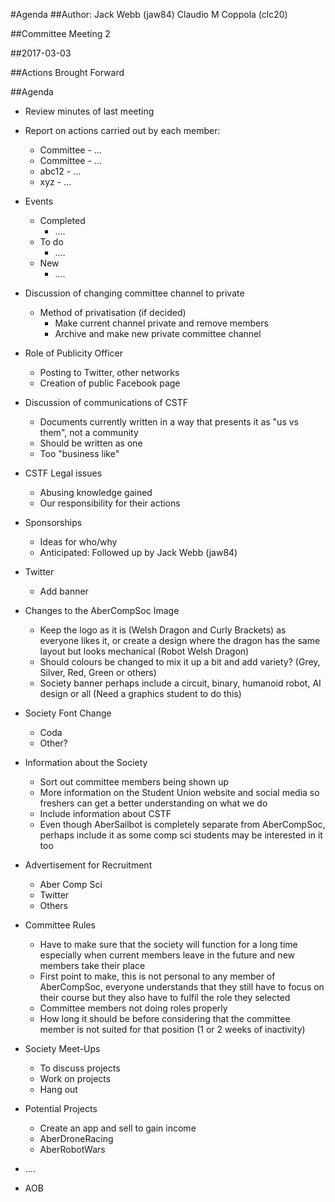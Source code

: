 #Agenda
##Author:
Jack Webb (jaw84)
Claudio M Coppola (clc20)

##Committee Meeting 2 

##2017-03-03

##Actions Brought Forward

##Agenda

- Review minutes of last meeting
- Report on actions carried out by each member:
  - Committee - ...
  - Committee - ...
  - abc12 - ...
  - xyz - ...

- Events
  - Completed
    - ....
  - To do
    - ....
  - New
    - ....
    
- Discussion of changing committee channel to private
  - Method of privatisation (if decided)
    - Make current channel private and remove members
    - Archive and make new private committee channel 

- Role of Publicity Officer
  - Posting to Twitter, other networks
  - Creation of public Facebook page
  
- Discussion of communications of CSTF
  - Documents currently written in a way that presents it as "us vs them", not a community
  - Should be written as one
  - Too "business like"
  
- CSTF Legal issues
  - Abusing knowledge gained
  - Our responsibility for their actions

- Sponsorships
  - Ideas for who/why
  - Anticipated: Followed up by Jack Webb (jaw84)

- Twitter
  - Add banner
  
- Changes to the AberCompSoc Image
   - Keep the logo as it is (Welsh Dragon and Curly Brackets) as everyone likes it, or create a design where the dragon has
   the same layout but looks mechanical (Robot Welsh Dragon)  
   - Should colours be changed to mix it up a bit and add variety? (Grey, Silver, Red, Green or others)
   - Society banner perhaps include a circuit, binary, humanoid robot, AI design or all (Need a graphics student to do this)

 - Society Font Change 
   - Coda
   - Other?
   
- Information about the Society
  - Sort out committee members being shown up
  - More information on the Student Union website and social media so freshers can get a better understanding on what we do
  - Include information about CSTF 
  - Even though AberSailbot is completely separate from AberCompSoc, perhaps include it as some comp sci students may be 
  interested in it too
  
 - Advertisement for Recruitment  
   - Aber Comp Sci
   - Twitter 
   - Others
   
- Committee Rules
  - Have to make sure that the society will function for a long time especially when current members leave in the future and
  new members take their place
  - First point to make, this is not personal to any member of AberCompSoc, everyone understands that they still have to 
  focus on their course but they also have to fulfil the role they selected  
  - Committee members not doing roles properly 
  - How long it should be before considering that the committee member is not suited for that position (1 or 2 weeks of 
  inactivity) 
  
- Society Meet-Ups 
  - To discuss projects 
  - Work on projects 
  - Hang out 
  
- Potential Projects 
  - Create an app and sell to gain income 
  - AberDroneRacing 
  - AberRobotWars
  
- ....
- AOB
